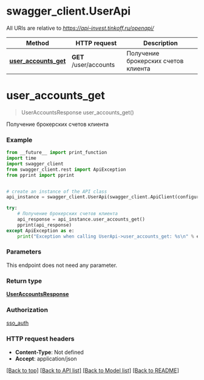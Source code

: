 # swagger_client.UserApi

All URIs are relative to *https://api-invest.tinkoff.ru/openapi/*

Method | HTTP request | Description
------------- | ------------- | -------------
[**user_accounts_get**](UserApi.md#user_accounts_get) | **GET** /user/accounts | Получение брокерских счетов клиента

# **user_accounts_get**
> UserAccountsResponse user_accounts_get()

Получение брокерских счетов клиента

### Example
```python
from __future__ import print_function
import time
import swagger_client
from swagger_client.rest import ApiException
from pprint import pprint


# create an instance of the API class
api_instance = swagger_client.UserApi(swagger_client.ApiClient(configuration))

try:
    # Получение брокерских счетов клиента
    api_response = api_instance.user_accounts_get()
    pprint(api_response)
except ApiException as e:
    print("Exception when calling UserApi->user_accounts_get: %s\n" % e)
```

### Parameters
This endpoint does not need any parameter.

### Return type

[**UserAccountsResponse**](UserAccountsResponse.md)

### Authorization

[sso_auth](../README.md#sso_auth)

### HTTP request headers

 - **Content-Type**: Not defined
 - **Accept**: application/json

[[Back to top]](#) [[Back to API list]](../README.md#documentation-for-api-endpoints) [[Back to Model list]](../README.md#documentation-for-models) [[Back to README]](../README.md)

